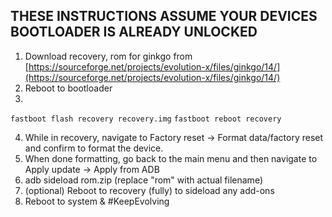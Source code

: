 ## THESE INSTRUCTIONS ASSUME YOUR DEVICES BOOTLOADER IS ALREADY UNLOCKED

1. Download recovery, rom for ginkgo from [https://sourceforge.net/projects/evolution-x/files/ginkgo/14/](https://sourceforge.net/projects/evolution-x/files/ginkgo/14/)
2. Reboot to bootloader
3.
```fastboot flash recovery recovery.img```
```fastboot reboot recovery```

4. While in recovery, navigate to Factory reset -> Format data/factory reset and confirm to format the device.
5. When done formatting, go back to the main menu and then navigate to Apply update -> Apply from ADB
6. adb sideload rom.zip (replace "rom" with actual filename)
7. (optional) Reboot to recovery (fully) to sideload any add-ons
8. Reboot to system & #KeepEvolving
